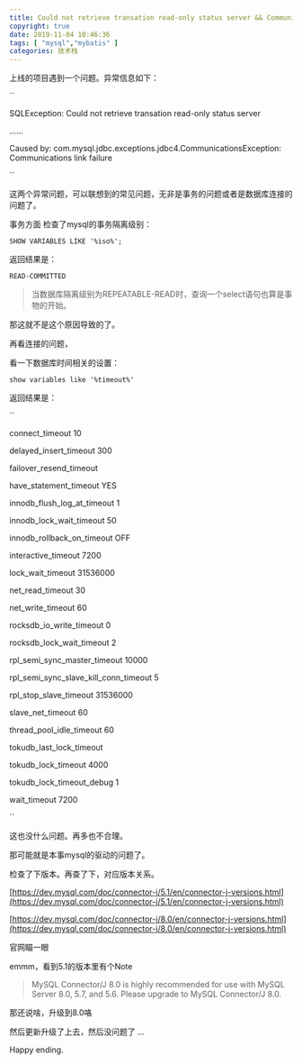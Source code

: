 ```yaml
---
title: Could not retrieve transation read-only status server && Communications link failure 异常
copyright: true
date: 2019-11-04 10:46:36
tags: [ "mysql","mybatis" ]
categories: 技术栈
---
```


上线的项目遇到一个问题。异常信息如下：


``

 SQLException: Could not retrieve transation read-only status server
 
 ......
 
 Caused by: com.mysql.jdbc.exceptions.jdbc4.CommunicationsException: Communications link failure
 
 ``
 
 这两个异常问题，可以联想到的常见问题，无非是事务的问题或者是数据库连接的问题了。
 
 事务方面 检查了mysql的事务隔离级别：
 
 ``
 SHOW VARIABLES LIKE '%iso%';
 ``
 
 返回结果是：
 
 ``
 READ-COMMITTED
 ``
 
 > 当数据库隔离级别为REPEATABLE-READ时，查询一个select语句也算是事物的开始。
 
 那这就不是这个原因导致的了。
 
 再看连接的问题，
 
 看一下数据库时间相关的设置：
 
 ``
 show variables like '%timeout%'
 ``
 
返回结果是：

``

connect_timeout	10

delayed_insert_timeout	300

failover_resend_timeout	

have_statement_timeout	YES

innodb_flush_log_at_timeout	1

innodb_lock_wait_timeout	50

innodb_rollback_on_timeout	OFF

interactive_timeout	7200

lock_wait_timeout	31536000

net_read_timeout	30

net_write_timeout	60

rocksdb_io_write_timeout	0

rocksdb_lock_wait_timeout	2

rpl_semi_sync_master_timeout	10000

rpl_semi_sync_slave_kill_conn_timeout	5

rpl_stop_slave_timeout	31536000

slave_net_timeout	60

thread_pool_idle_timeout	60

tokudb_last_lock_timeout	

tokudb_lock_timeout	4000

tokudb_lock_timeout_debug	1

wait_timeout	7200

``

这也没什么问题。再多也不合理。

那可能就是本事mysql的驱动的问题了。

检查了下版本。再查了下，对应版本关系。

[https://dev.mysql.com/doc/connector-j/5.1/en/connector-j-versions.html](https://dev.mysql.com/doc/connector-j/5.1/en/connector-j-versions.html)

[https://dev.mysql.com/doc/connector-j/8.0/en/connector-j-versions.html](https://dev.mysql.com/doc/connector-j/8.0/en/connector-j-versions.html)

官网瞄一眼

emmm，看到5.1的版本里有个Note

> MySQL Connector/J 8.0 is highly recommended for use with MySQL Server 8.0, 5.7, and 5.6. Please upgrade to MySQL Connector/J 8.0.

那还说啥，升级到8.0咯

然后更新升级了上去，然后没问题了 ...

Happy ending.

